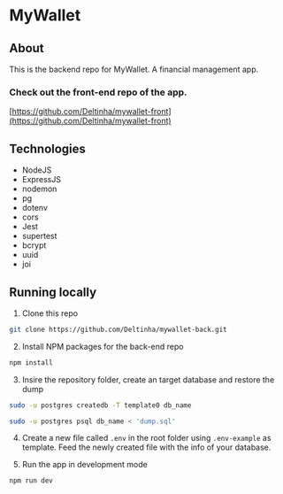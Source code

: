 # MyWallet

## About

This is the backend repo for MyWallet. A financial management app.

### Check out the front-end repo of the app.

[https://github.com/Deltinha/mywallet-front](https://github.com/Deltinha/mywallet-front)

## Technologies

- NodeJS
- ExpressJS
- nodemon
- pg
- dotenv
- cors
- Jest
- supertest
- bcrypt
- uuid
- joi

## Running locally

1. Clone this repo

```sh
git clone https://github.com/Deltinha/mywallet-back.git
```

2. Install NPM packages for the back-end repo

```sh
npm install
```

3. Insire the repository folder, create an target database and restore the dump

```sh
sudo -u postgres createdb -T template0 db_name

sudo -u postgres psql db_name < 'dump.sql'
```

4. Create a new file called `.env` in the root folder using `.env-example` as template. Feed the newly created file with the info of your database.

5. Run the app in development mode

```sh
npm run dev
```